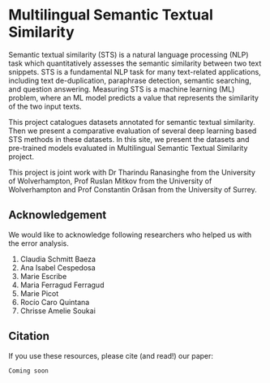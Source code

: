 # Multilingual Semantic Textual Similarity
Semantic textual similarity (STS) is a natural language processing (NLP) task which quantitatively assesses the semantic similarity between two text snippets. STS is a fundamental NLP task for many text-related applications, including text de-duplication, paraphrase detection, semantic searching, and question answering. Measuring STS is a machine learning (ML) problem, where an ML model predicts a value that represents the similarity of the two input texts.

This project catalogues datasets annotated for semantic textual similarity. Then we present a comparative evaluation of several deep learning based STS methods in these datasets. In this site, we present the datasets and pre-trained models evaluated in Multilingual Semantic Textual Similarity project.

This project is joint work with Dr Tharindu Ranasinghe from the University of Wolverhampton, Prof Ruslan Mitkov from the University of Wolverhampton and Prof Constantin Orăsan from the University of Surrey.



## Acknowledgement
We would like to acknowledge following researchers who helped us with the error analysis.

1. Claudia Schmitt Baeza
2. Ana Isabel Cespedosa
3. Marie Escribe
4. Maria Ferragud Ferragud
5. Marie Picot
6. Rocío Caro Quintana
7. Chrisse Amelie Soukai


## Citation
If you use these resources, please cite (and read!) our paper:

```bash
Coming soon
```
